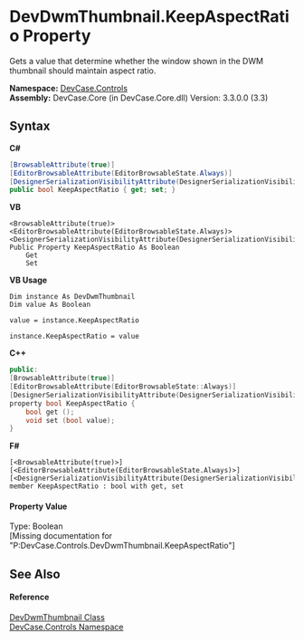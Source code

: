# DevDwmThumbnail.KeepAspectRatio Property 
 

Gets a value that determine whether the window shown in the DWM thumbnail should maintain aspect ratio.

**Namespace:**&nbsp;<a href="N_DevCase_Controls">DevCase.Controls</a><br />**Assembly:**&nbsp;DevCase.Core (in DevCase.Core.dll) Version: 3.3.0.0 (3.3)

## Syntax

**C#**<br />
``` C#
[BrowsableAttribute(true)]
[EditorBrowsableAttribute(EditorBrowsableState.Always)]
[DesignerSerializationVisibilityAttribute(DesignerSerializationVisibility.Visible)]
public bool KeepAspectRatio { get; set; }
```

**VB**<br />
``` VB
<BrowsableAttribute(true)>
<EditorBrowsableAttribute(EditorBrowsableState.Always)>
<DesignerSerializationVisibilityAttribute(DesignerSerializationVisibility.Visible)>
Public Property KeepAspectRatio As Boolean
	Get
	Set
```

**VB Usage**<br />
``` VB Usage
Dim instance As DevDwmThumbnail
Dim value As Boolean

value = instance.KeepAspectRatio

instance.KeepAspectRatio = value
```

**C++**<br />
``` C++
public:
[BrowsableAttribute(true)]
[EditorBrowsableAttribute(EditorBrowsableState::Always)]
[DesignerSerializationVisibilityAttribute(DesignerSerializationVisibility::Visible)]
property bool KeepAspectRatio {
	bool get ();
	void set (bool value);
}
```

**F#**<br />
``` F#
[<BrowsableAttribute(true)>]
[<EditorBrowsableAttribute(EditorBrowsableState.Always)>]
[<DesignerSerializationVisibilityAttribute(DesignerSerializationVisibility.Visible)>]
member KeepAspectRatio : bool with get, set

```


#### Property Value
Type: Boolean<br />\[Missing <value> documentation for "P:DevCase.Controls.DevDwmThumbnail.KeepAspectRatio"\]

## See Also


#### Reference
<a href="T_DevCase_Controls_DevDwmThumbnail">DevDwmThumbnail Class</a><br /><a href="N_DevCase_Controls">DevCase.Controls Namespace</a><br />